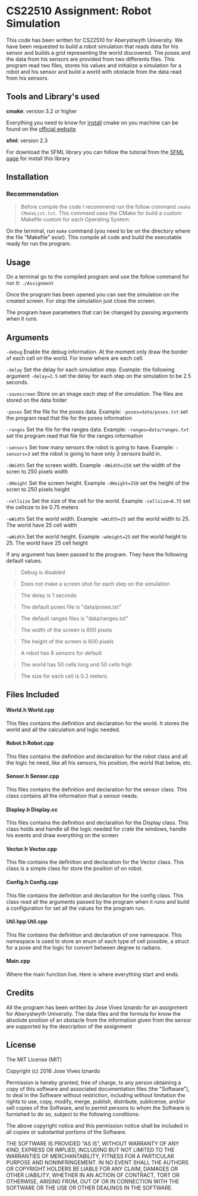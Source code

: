 
# CS22510 Assignment: Robot Simulation

This code has been written for CS22510 for Aberystwyth University. We have been requested to build a robot simulation that reads data for his sensor and builds a grid representing the world discovered. The poses and the data from his sensors are provided from two differents files. This program read two files, stores his values and initialize a simulation for a robot and his sensor and build a world with obstacle from the data read from his sensors.

## Tools and Library's used

**cmake**: version 3.2 or higher

Everything you need to know for [install](https://cmake.org/install) cmake on you machine can be found on the [official website](https://cmake.org//)

**sfml**: version 2.3

For download the SFML library you can follow the tutorial from the [SFML page](http://www.sfml-dev.org/tutorials/2.3/start-linux.php) for install this library

## Installation

### Recommendation

> Before compile the code I recommend run the follow command `cmake CMakeList.txt`. This command uses the CMake for build a custom Makefile custom for each Operating System.

On the terminal, run `make` command (you need to be on the directory where the file "Makefile" exist). This compile all code and build the executable ready for run the program.

## Usage

On a terminal go to the compiled program and use the follow command for run it: `./Assignment`

Once the program has been opened you can see the simulation on the created screen. For stop the simulation just close the screen.

The program have parameters that can be changed by passing arguments when it runs.

## Arguments

`-debug`
Enable the debug information. At the moment only draw the border of each cell on the world. For know where are each cell.

`-delay`
Set the delay for each simulation step. Example: the following argument `-delay=2.5` set the delay for each step on the simulation to be 2.5 seconds.

`-savescreen`
Store on an image each step of the simulation. The files are stored on the data folder

`-poses`
Set the file for the poses data. Example: `-poses=data/poses.txt` set the program read that file for the poses information

`-ranges`
Set the file for the ranges data. Example: `-ranges=data/ranges.txt` set the program read that file for the ranges information

`-sensors`
Set how many sensors the robot is going to have. Example: `-sensors=3` set the robot is going to have only 3 sensors build in.

`-dWidth`
Set the screen width. Example `-dWidth=250` set the width of the scren to 250 pixels width

`-dHeight`
Set the screen height. Example `-dHeight=250` set the height of the scren to 250 pixels height

`-cellsize`
Set the size of the cell for the world. Example `-cellsize=0.75` set the cellsize to be 0.75 meters

`-wWidth`
Set the world width. Example `-wWidth=25` set the world width to 25. The world have 25 cell width

`-wWidth`
Set the world height. Example `-wHeight=25` set the world height to 25. The world have 25 cell height

If any argument has been passed to the program. They have the following default values.
> Debug is disabled

> Does not make a screen shot for each step on the simulation

> The delay is 1 seconds

> The default poses file is "data/poses.txt"

> The default ranges files is "data/ranges.txt"

> The width of the screen is 600 pixels

> The height of the screen is 600 pixels

> A robot has 8 sensors for default

> The world has 50 cells long and 50 cells high

> The size for each cell is 0.2 meters.

## Files Included

#### World.h World.cpp
This files contains the definition and declaration for the world. It stores the world and all the calculation and logic needed.

#### Robot.h Robot.cpp
This files contains the definition and declaration for the robot class and all the logic he need, like all his sensors, his position, the world that below, etc.

#### Sensor.h Sensor.cpp
This files contains the definition and declaration for the sensor class. This class contains all the information that a sensor needs.

#### Display.h Display.cc
This files contains the definition and declaration for the Display class. This class holds and handle all the logic needed for crate the windows, handle his events and draw everything on the screen

#### Vector.h Vector.cpp
This file contains the definition and declaration for the Vector class. This class is a simple class for store the position of on robot.

#### Config.h Config.cpp
This file contains the definition and declaration for the config class. This class read all the arguments passed by the program when it runs and build a configuration for set all the values for the program run.

#### Util.hpp Util.cpp
This file contains the definition and declaration of one namespace. This namespace is used to store an enum of each type of cell possible, a struct for a pose and the logic for convert between degree to radians.

#### Main.cpp
Where the main function live. Here is where everything start and ends. 

## Credits

All the program has been written by Jose Vives Iznardo for an assignment for Aberystwyth University. The data files and the formula for know the absolute position of an obstacle from the information given from the sensor are supported by the description of the assignment

## License

The MIT License (MIT)

Copyright (c) 2016 Jose Vives Iznardo

Permission is hereby granted, free of charge, to any person obtaining a copy
of this software and associated documentation files (the "Software"), to deal
in the Software without restriction, including without limitation the rights
to use, copy, modify, merge, publish, distribute, sublicense, and/or sell
copies of the Software, and to permit persons to whom the Software is
furnished to do so, subject to the following conditions:

The above copyright notice and this permission notice shall be included in all
copies or substantial portions of the Software.

THE SOFTWARE IS PROVIDED "AS IS", WITHOUT WARRANTY OF ANY KIND, EXPRESS OR
IMPLIED, INCLUDING BUT NOT LIMITED TO THE WARRANTIES OF MERCHANTABILITY,
FITNESS FOR A PARTICULAR PURPOSE AND NONINFRINGEMENT. IN NO EVENT SHALL THE
AUTHORS OR COPYRIGHT HOLDERS BE LIABLE FOR ANY CLAIM, DAMAGES OR OTHER
LIABILITY, WHETHER IN AN ACTION OF CONTRACT, TORT OR OTHERWISE, ARISING FROM,
OUT OF OR IN CONNECTION WITH THE SOFTWARE OR THE USE OR OTHER DEALINGS IN THE
SOFTWARE.
